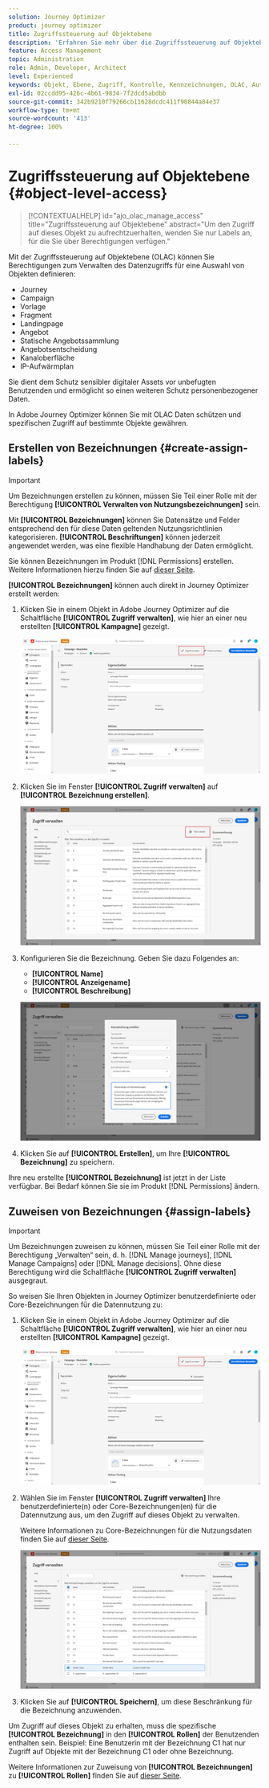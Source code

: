 ```yaml
---
solution: Journey Optimizer
product: journey optimizer
title: Zugriffssteuerung auf Objektebene
description: 'Erfahren Sie mehr über die Zugriffssteuerung auf Objektebene, mit der Sie Berechtigungen zum Verwalten des Datenzugriffs für eine Auswahl von Objekten definieren können:'
feature: Access Management
topic: Administration
role: Admin, Developer, Architect
level: Experienced
keywords: Objekt, Ebene, Zugriff, Kontrolle, Kennzeichnungen, OLAC, Autorisierung
exl-id: 02ccdd95-426c-4b61-9834-7f2dcd5abdbb
source-git-commit: 342b9210f79266cb11628dcdc411f90844a84e37
workflow-type: tm+mt
source-wordcount: '413'
ht-degree: 100%

---
```


# Zugriffssteuerung auf Objektebene {#object-level-access}

>[!CONTEXTUALHELP]
>id="ajo_olac_manage_access"
>title="Zugriffssteuerung auf Objektebene"
>abstract="Um den Zugriff auf dieses Objekt zu aufrechtzuerhalten, wenden Sie nur Labels an, für die Sie über Berechtigungen verfügen."

Mit der Zugriffssteuerung auf Objektebene (OLAC) können Sie Berechtigungen zum Verwalten des Datenzugriffs für eine Auswahl von Objekten definieren:

* Journey
* Campaign
* Vorlage
* Fragment
* Landingpage
* Angebot
* Statische Angebotssammlung
* Angebotsentscheidung
* Kanaloberfläche
* IP-Aufwärmplan

Sie dient dem Schutz sensibler digitaler Assets vor unbefugten Benutzenden und ermöglicht so einen weiteren Schutz personenbezogener Daten.

In Adobe Journey Optimizer können Sie mit OLAC Daten schützen und spezifischen Zugriff auf bestimmte Objekte gewähren.

## Erstellen von Bezeichnungen {#create-assign-labels}

>[!IMPORTANT]
>
>Um Bezeichnungen erstellen zu können, müssen Sie Teil einer Rolle mit der Berechtigung **[!UICONTROL Verwalten von Nutzungsbezeichnungen]** sein.

Mit **[!UICONTROL Bezeichnungen]** können Sie Datensätze und Felder entsprechend den für diese Daten geltenden Nutzungsrichtlinien kategorisieren. **[!UICONTROL Beschriftungen]** können jederzeit angewendet werden, was eine flexible Handhabung der Daten ermöglicht.

Sie können Bezeichnungen im Produkt [!DNL Permissions] erstellen. Weitere Informationen hierzu finden Sie auf [dieser Seite](https://experienceleague.adobe.com/docs/experience-platform/access-control/abac/permissions-ui/labels.html?lang=de).

**[!UICONTROL Bezeichnungen]** können auch direkt in Journey Optimizer erstellt werden:

1. Klicken Sie in einem Objekt in Adobe Journey Optimizer auf die Schaltfläche **[!UICONTROL Zugriff verwalten]**, wie hier an einer neu erstellten **[!UICONTROL Kampagne]** gezeigt.

   ![](assets/olac_1.png)

1. Klicken Sie im Fenster **[!UICONTROL Zugriff verwalten]** auf **[!UICONTROL Bezeichnung erstellen]**.

   ![](assets/olac_2.png)

1. Konfigurieren Sie die Bezeichnung. Geben Sie dazu Folgendes an:
   * **[!UICONTROL Name]**
   * **[!UICONTROL Anzeigename]**
   * **[!UICONTROL Beschreibung]**

   ![](assets/olac_3.png)

1. Klicken Sie auf **[!UICONTROL Erstellen]**, um Ihre **[!UICONTROL Bezeichnung]** zu speichern.

Ihre neu erstellte **[!UICONTROL Bezeichnung]** ist jetzt in der Liste verfügbar. Bei Bedarf können Sie sie im Produkt [!DNL Permissions] ändern.

## Zuweisen von Bezeichnungen {#assign-labels}

>[!IMPORTANT]
>
>Um Bezeichnungen zuweisen zu können, müssen Sie Teil einer Rolle mit der Berechtigung „Verwalten“ sein, d. h. [!DNL Manage journeys], [!DNL Manage Campaigns] oder [!DNL Manage decisions]. Ohne diese Berechtigung wird die Schaltfläche **[!UICONTROL Zugriff verwalten]** ausgegraut.

So weisen Sie Ihren Objekten in Journey Optimizer benutzerdefinierte oder Core-Bezeichnungen für die Datennutzung zu:

1. Klicken Sie in einem Objekt in Adobe Journey Optimizer auf die Schaltfläche **[!UICONTROL Zugriff verwalten]**, wie hier an einer neu erstellten **[!UICONTROL Kampagne]** gezeigt.

   ![](assets/olac_1.png)

1. Wählen Sie im Fenster **[!UICONTROL Zugriff verwalten]** Ihre benutzerdefinierte(n) oder Core-Bezeichnungen(en) für die Datennutzung aus, um den Zugriff auf dieses Objekt zu verwalten.

   Weitere Informationen zu Core-Bezeichnungen für die Nutzungsdaten finden Sie auf [dieser Seite](https://experienceleague.adobe.com/docs/experience-platform/data-governance/labels/reference.html?lang=de).

   ![](assets/olac_4.png)

1. Klicken Sie auf **[!UICONTROL Speichern]**, um diese Beschränkung für die Bezeichnung anzuwenden.

Um Zugriff auf dieses Objekt zu erhalten, muss die spezifische **[!UICONTROL Bezeichnung]** in den **[!UICONTROL Rollen]** der Benutzenden enthalten sein.
Beispiel: Eine Benutzerin mit der Bezeichnung C1 hat nur Zugriff auf Objekte mit der Bezeichnung C1 oder ohne Bezeichnung.

Weitere Informationen zur Zuweisung von **[!UICONTROL Bezeichnungen]** zu **[!UICONTROL Rollen]** finden Sie auf [dieser Seite](https://experienceleague.adobe.com/docs/experience-platform/access-control/abac/permissions-ui/permissions.html?lang=de#manage-labels-for-a-role).